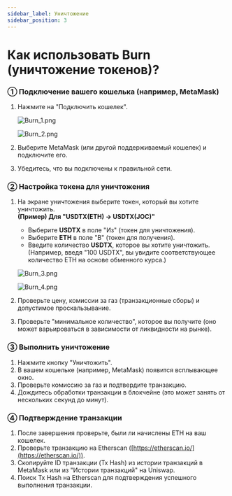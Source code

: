 ```yaml
---
sidebar_label: Уничтожение
sidebar_position: 3
---
```


# Как использовать Burn (уничтожение токенов)?

### **① Подключение вашего кошелька (например, MetaMask)**

1. Нажмите на "Подключить кошелек".
    
    ![Burn_1.png](/img/docs/Burn_1.png)

    ![Burn_2.png](/img/docs/Burn_2.png)
        
2. Выберите MetaMask (или другой поддерживаемый кошелек) и подключите его.
3. Убедитесь, что вы подключены к правильной сети.

### **② Настройка токена для уничтожения**

1. На экране уничтожения выберите токен, который вы хотите уничтожить.  
   **(Пример) Для "USDTX(ETH) → USDTX(JOC)"**  
   - Выберите **USDTX** в поле "Из" (токен для уничтожения).  
   - Выберите **ETH** в поле "В" (токен для получения).  
   - Введите количество **USDTX**, которое вы хотите уничтожить. (Например, введя "100 USDTX", вы увидите соответствующее количество ETH на основе обменного курса.)
    
    ![Burn_3.png](/img/docs/Burn_3.png)
    
    ![Burn_4.png](/img/docs/Burn_4.png)
    
2. Проверьте цену, комиссии за газ (транзакционные сборы) и допустимое проскальзывание.  
3. Проверьте "минимальное количество", которое вы получите (оно может варьироваться в зависимости от ликвидности на рынке).

### **③ Выполнить уничтожение**

1. Нажмите кнопку "Уничтожить".  
2. В вашем кошельке (например, MetaMask) появится всплывающее окно.  
3. Проверьте комиссию за газ и подтвердите транзакцию.  
4. Дождитесь обработки транзакции в блокчейне (это может занять от нескольких секунд до минут).

### **④ Подтверждение транзакции**

1. После завершения проверьте, были ли начислены ETH на ваш кошелек.  
2. Проверьте транзакцию на Etherscan ([https://etherscan.io/](https://etherscan.io/)).  
3. Скопируйте ID транзакции (Tx Hash) из истории транзакций в MetaMask или из "Истории транзакций" на Uniswap.  
4. Поиск Tx Hash на Etherscan для подтверждения успешного выполнения транзакции.